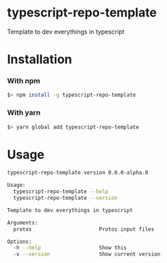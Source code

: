 # typescript-repo-template

Template to dev everythings in typescript

# Installation

### With npm

```bash
$> npm install -g typescript-repo-template
```

### With yarn
```bash
$> yarn global add typescript-repo-template
```

# Usage

```bash
typescript-repo-template version 0.0.0-alpha.0

Usage:
  typescript-repo-template --help
  typescript-repo-template --version

Template to dev everythings in typescript

Arguments:
  protos                      Protos input files

Options:
  -h --help                   Show this
  -v --version                Show current version
```
